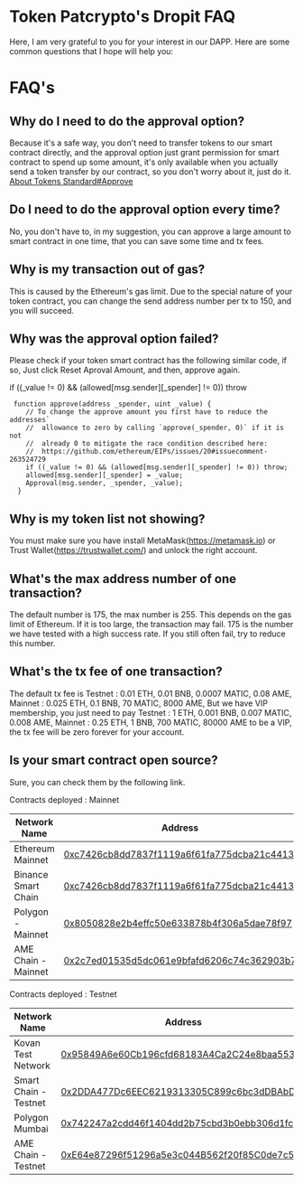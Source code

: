 

# Token Patcrypto's Dropit FAQ

Here, I am very grateful to you for your interest in our DAPP. Here are some common questions that I hope will help you:

# FAQ's

## Why do I need to do the approval option?
Because it's a safe way, you don't need to transfer tokens to our smart contract directly, and the approval option just grant permission for smart contract to spend up some amount, it's only available when you actually send a token transfer by our contract, so you don't worry about it, just do it.
[About Tokens Standard#Approve](https://theethereum.wiki/w/index.php/ERC20_Token_Standard#Approve_And_TransferFrom_Token_Balance)

## Do I need to do the approval option every time?
No, you don't have to, in my suggestion, you can approve a large amount to smart contract in one time, that you can save some time and tx fees.

## Why is my transaction out of gas?
This is caused by the Ethereum's gas limit. Due to the special nature of your token contract, you can change the send address number per tx to 150, and you will succeed.

## Why was the approval option failed?
Please check if your token smart contract has the following similar code, if so, Just click Reset Aproval Amount, and then, approve again.

if ((_value != 0) && (allowed[msg.sender][_spender] != 0)) throw
```
 function approve(address _spender, uint _value) {
    // To change the approve amount you first have to reduce the addresses`
    //  allowance to zero by calling `approve(_spender, 0)` if it is not
    //  already 0 to mitigate the race condition described here:
    //  https://github.com/ethereum/EIPs/issues/20#issuecomment-263524729
    if ((_value != 0) && (allowed[msg.sender][_spender] != 0)) throw;
    allowed[msg.sender][_spender] = _value;
    Approval(msg.sender, _spender, _value);
  }
```

## Why is my token list not showing?
You must make sure you have install MetaMask(https://metamask.io) or Trust Wallet(https://trustwallet.com/) and unlock the right account.

## What's the max address number of one transaction?
The default number is 175, the max number is 255. This depends on the gas limit of Ethereum. If it is too large, the transaction may fail. 175 is the number we have tested with a high success rate. If you still often fail, try to reduce this number.

## What's the tx fee of one transaction?
The default tx fee is Testnet : 0.01 ETH, 0.01 BNB, 0.0007 MATIC, 0.08 AME, Mainnet : 0.025 ETH, 0.1 BNB, 70 MATIC, 8000 AME, But we have VIP membership, you just need to pay Testnet : 1 ETH, 0.001 BNB, 0.007 MATIC, 0.008 AME, Mainnet : 0.25 ETH, 1 BNB, 700 MATIC, 80000 AME to be a VIP, the tx fee will be zero forever for your account.

## Is your smart contract open source?
Sure, you can check them by the following link.

Contracts deployed : Mainnet

| Network Name | Address |
|----------|-------------|
|Ethereum Mainnet |[0xc7426cb8dd7837f1119a6f61fa775dcba21c4413](https://etherscan.io/address/0xc7426cb8dd7837f1119a6f61fa775dcba21c4413#code)|
|Binance Smart Chain |[0xc7426cb8dd7837f1119a6f61fa775dcba21c4413](https://bscscan.com/address/0xc7426cb8dd7837f1119a6f61fa775dcba21c4413#code)|
|Polygon - Mainnet |[0x8050828e2b4effc50e633878b4f306a5dae78f97](https://polygonscan.com/address/0x8050828e2b4effc50e633878b4f306a5dae78f97#code)|
|AME Chain - Mainnet |[0x2c7ed01535d5dc061e9bfafd6206c74c362903b7](https://amescan.io/address/0x2c7ed01535d5dc061e9bfafd6206c74c362903b7#code)|



Contracts deployed : Testnet

| Network Name | Address |
|----------|-------------|
|Kovan Test Network |[0x95849A6e60Cb196cfd68183A4Ca2C24e8baa5530](https://kovan.etherscan.io/address/0x95849A6e60Cb196cfd68183A4Ca2C24e8baa5530#code)|
|Smart Chain - Testnet |[0x2DDA477Dc6EEC6219313305C899c6bc3dDBAbDad](https://testnet.bscscan.com/address/0x2DDA477Dc6EEC6219313305C899c6bc3dDBAbDad#code)|
|Polygon Mumbai |[0x742247a2cdd46f1404dd2b75cbd3b0ebb306d1fc](https://mumbai.polygonscan.com/address/0x742247a2cdd46f1404dd2b75cbd3b0ebb306d1fc#code)|
|AME Chain - Testnet |[0xE64e87296f51296a5e3c044B562f20f85C0de7c5](https://testnet.amescan.io/address/0xE64e87296f51296a5e3c044B562f20f85C0de7c5#code)|








